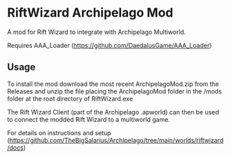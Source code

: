 # RiftWizard Archipelago Mod
A mod for Rift Wizard to integrate with Archipelago Multiworld.

Requires AAA_Loader (https://github.com/DaedalusGame/AAA_Loader)

## Usage

To install the mod download the most recent ArchipelagoMod.zip from the Releases and unzip the file placing the ArchipelagoMod folder in the /mods folder at the root directory of RiftWizard.exe

The Rift Wizard Client (part of the Archipelago .apworld) can then be used to connect the modded Rift Wizard to a multiworld game.

For details on instructions and setup (https://github.com/TheBigSalarius/Archipelago/tree/main/worlds/riftwizard/docs)

